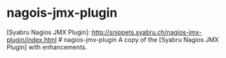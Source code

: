 nagois-jmx-plugin
=================

[Syabru Nagios JMX Plugin]: http://snippets.syabru.ch/nagios-jmx-plugin/index.html  # nagios-jmx-plugin  A copy of the [Syabru Nagios JMX Plugin] with enhancements.
